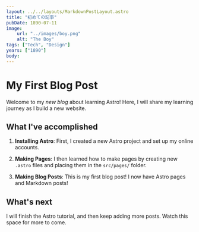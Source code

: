 ```yaml
---
layout: ../../layouts/MarkdownPostLayout.astro
title: "初めての記事"
pubDate: 1890-07-11
image:
    url: "../images/boy.png"
    alt: "The Boy"
tags: ["Tech", "Design"]
years: ["1890"]
body:
---
```


# My First Blog Post

Welcome to my _new blog_ about learning Astro! Here, I will share my learning journey as I build a new website.

## What I've accomplished

1. **Installing Astro**: First, I created a new Astro project and set up my online accounts.

2. **Making Pages**: I then learned how to make pages by creating new `.astro` files and placing them in the `src/pages/` folder.

3. **Making Blog Posts**: This is my first blog post! I now have Astro pages and Markdown posts!

## What's next

I will finish the Astro tutorial, and then keep adding more posts. Watch this space for more to come.
